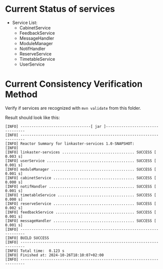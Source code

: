 # Current Status of services
- Service List:
  - CabinetService
  - FeedbackService
  - MessageHandler
  - ModuleManager
  - NotifHandler
  - ReserveService
  - TimetableService
  - UserService

# Current Consistency Verification Method

Verify if services are recognized with `mvn validate` from this folder.

Result should look like this:

```
[INFO] --------------------------------[ jar ]---------------------------------
[INFO] ------------------------------------------------------------------------
[INFO] Reactor Summary for linkaster-services 1.0-SNAPSHOT:
[INFO]
[INFO] linkaster-services ................................. SUCCESS [  0.003 s]
[INFO] userService ........................................ SUCCESS [  0.001 s]
[INFO] moduleManager ...................................... SUCCESS [  0.001 s]
[INFO] cabinetService ..................................... SUCCESS [  0.000 s]
[INFO] notifHandler ....................................... SUCCESS [  0.001 s]
[INFO] timetableService ................................... SUCCESS [  0.000 s]
[INFO] reserveService ..................................... SUCCESS [  0.002 s]
[INFO] feedbackService .................................... SUCCESS [  0.001 s]
[INFO] messageHandler ..................................... SUCCESS [  0.001 s]
[INFO] ------------------------------------------------------------------------
[INFO] BUILD SUCCESS
[INFO] ------------------------------------------------------------------------
[INFO] Total time:  0.123 s
[INFO] Finished at: 2024-10-26T18:10:07+02:00
[INFO] ------------------------------------------------------------------------

```